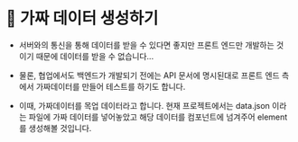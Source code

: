 # 🔔 가짜 데이터 생성하기

- 서버와의 통신을 통해 데이터를 받을 수 있다면 좋지만 프론트 엔드만 개발하는 것이기 때문에 데이터를 받을 수 없습니다...

- 물론, 협업에서도 백엔드가 개발되기 전에는 API 문서에 명시된대로 프론트 엔드 측에서 가짜데이터를 만들어 테스트를 하기도 합니다.

- 이때, 가짜데이터를 목업 데이터라고 합니다. 현재 프로젝트에서는 data.json 이라는 파일에 가짜 데이터를 넣어놓았고 해당 데이터를 컴포넌트에 넘겨주어 element 를 생성해볼 것입니다.